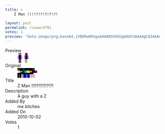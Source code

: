 ```yaml
---
title: >
    Z Man !!!!?!?!?!?!?!

layout: post
permalink: /view/4791
votes: 1
preview: "data:image/png;base64,iVBORw0KGgoAAAANSUhEUgAAACUAAAAgCAIAAAAaMSbnAAAABnRSTlMA/wD/AP5AXyvrAAABF0lEQVRIie2WUW7EIAxETdQbmSuVOzVnml4p0w+y1AHDriKyqqqMrMgh4zxMBEogN3kohEU8Wc9Aa6c8mfLaQUBFCJTkFdLr8md0nRweHj1hdnM+T0RijDHG6TCHlzEAcnPTqR/VPQDLABCmImte9fa5MBEJ5LaGJW+REMI+rKs1EZ/F4yo//S0/imTxLKXgYPlO+zWH6zGwZ10ZD7mR25dziLCE9bRRxgflxdObGk3ur9JQ3fKnS3ECNip3eWV252Cj8pbH1nQK5qviXfXZerzLtYi/gerZjTdZ89RpLnt2X3N28BiuR/rjdXnxvHs9D0dGSqJKqoiqzd1jpQ1VJUBKImxuPZf0p51c/sT/y827eTfvn/J+AGKo80q+N9GrAAAAAElFTkSuQmCC"
---
```

<dl class="side-by-side">
<dt>Preview</dt>
<dd>
    <img class="preview" src="data:image/png;base64,iVBORw0KGgoAAAANSUhEUgAAACUAAAAgCAIAAAAaMSbnAAAABnRSTlMA/wD/AP5AXyvrAAABF0lEQVRIie2WUW7EIAxETdQbmSuVOzVnml4p0w+y1AHDriKyqqqMrMgh4zxMBEogN3kohEU8Wc9Aa6c8mfLaQUBFCJTkFdLr8md0nRweHj1hdnM+T0RijDHG6TCHlzEAcnPTqR/VPQDLABCmImte9fa5MBEJ5LaGJW+REMI+rKs1EZ/F4yo//S0/imTxLKXgYPlO+zWH6zGwZ10ZD7mR25dziLCE9bRRxgflxdObGk3ur9JQ3fKnS3ECNip3eWV252Cj8pbH1nQK5qviXfXZerzLtYi/gerZjTdZ89RpLnt2X3N28BiuR/rjdXnxvHs9D0dGSqJKqoiqzd1jpQ1VJUBKImxuPZf0p51c/sT/y827eTfvn/J+AGKo80q+N9GrAAAAAElFTkSuQmCC">
</dd>
<dt>Original</dt>
<dd>
    <img class="preview" src="data:image/png;base64,iVBORw0KGgoAAAANSUhEUgAAAEAAAAAgCAYAAACinX6EAAABMElEQVR42u2XAQ6CMAxFe6feaXfanXanygBxQu3WRQrTzvxowo/lvzVlACKQJICKEGUBnKt6fXk5AAfgAByAA3AAfwwgkfyp3QBORSRBSqKIUFQdQhAVJ4+kJgA03Siu3+VvKwBSfQdgBYCTJYBP9U0BZPLlTlgD4OqbAEBmF9BwCEr1TWdAqStmAFffBIBGwz0GTz+o2Eu9HIADcAAvhZAHWZ4/wL7M5ME2P4po8j6HZEiLlr+jTRiPml9g4urZ+VkdV2wIGhUwugFE2odmAm1hOU8bgH2YcoJzgbnrhgD2LUkVAC1+HkLLtYsBHMJ0+blAGiA3AQBKAO9DbcAOYMN0+QfsAFICqPmH6gAxTJd/sA74PoCBOwCUAKCpA25+Dmg52ZH6JKjd8Z8DcNZR+AFsmIJxB8ZlrQAAAABJRU5ErkJggg==">
</dd>
<dt>Title</dt>
<dd>Z Man !!!!?!?!?!?!?!</dd>
<dt>Description</dt>
<dd>A guy with a Z</dd>
<dt>Added By</dt>
<dd>me bitches</dd>
<dt>Added On</dt>
<dd>2010-10-02</dd>
<dt>Votes</dt>
<dd>1</dd>
</dl>
